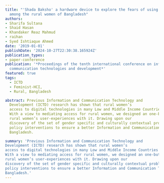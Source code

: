 ```yaml
---
title: "'Shada Baksho' a hardware device to explore the fears of using mobile phones
  among the rural women of Bangladesh"
authors:
- Sharifa Sultana
- Shaid Hasan
- Khandaker Reaz Mahmud
- raihan
- Syed Ishtiaque Ahmed
date: '2019-01-01'
publishDate: '2024-10-27T22:30:38.165924Z'
publication_types:
- paper-conference
publication: '*Proceedings of the tenth international conference on information and
  communication technologies and development*'
featured: true
tags:
  - ICTD
  - Feminist-HCI, 
  - Rural, Bangladesh

abstract: Previous Information and Communication Technology and
  Development (ICTD) research has shown that rural women’s
  access to digital technologies in many Low and Middle Income Countries (LMICs), including Bangladesh, is challenging because of a number of reasons, including Techno-Phobia.
  With a view to mediating access for rural women, we designed an one-button communication box, and documented
  rural women’s user-experiences with it. Drawing upon our
  discovery of the set of gender specific and culturally contextual problems, this paper also discusses several design and
  policy interventions to ensure a better Information and Communication Technology (ICT) access for the rural women in
  Bangladesh.

summary: 'Previous Information and Communication Technology and
Development (ICTD) research has shown that rural women’s
access to digital technologies in many Low and Middle Income Countries (LMICs), including Bangladesh, is challenging because of a number of reasons, including Techno-Phobia.
With a view to mediating access for rural women, we designed an one-button communication box, and documented
rural women’s user-experiences with it. Drawing upon our
discovery of the set of gender specific and culturally contextual problems, this paper also discusses several design and
policy interventions to ensure a better Information and Communication Technology (ICT) access for the rural women in
Bangladesh.'
---
```

